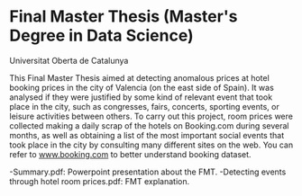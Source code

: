 # Final Master Thesis (Master's Degree in Data Science)
Universitat Oberta de Catalunya

This Final Master Thesis aimed at detecting anomalous prices at hotel booking prices in the city of Valencia (on the east side of Spain). It was analysed if they were justified by some kind of relevant event that took place in the city, such as congresses, fairs, concerts, sporting events, or leisure activities between others.
To carry out this project, room prices were collected making a daily scrap of the hotels on Booking.com during several months, as well as obtaining a list of the most important
social events that took place in the city by consulting many different sites on the web.
You can refer to www.booking.com to better understand booking dataset.

-Summary.pdf: Powerpoint presentation about the FMT.
-Detecting events through hotel room prices.pdf: FMT explanation.
